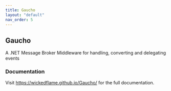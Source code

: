 ```yaml
---
title: Gaucho
layout: "default"
nav_order: 5
---
```

## Gaucho
A .NET Message Broker Middleware for handling, converting and delegating events  
  
### Documentation
Visit https://wickedflame.github.io/Gaucho/ for the full documentation.
